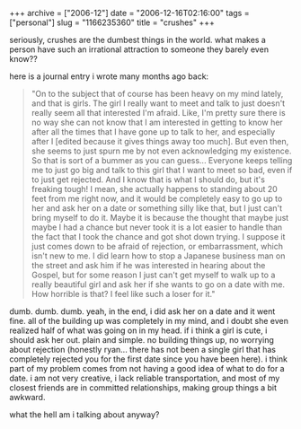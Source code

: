 +++
archive = ["2006-12"]
date = "2006-12-16T02:16:00"
tags = ["personal"]
slug = "1166235360"
title = "crushes"
+++

seriously, crushes are the dumbest things in the world. what makes
a person have such an irrational attraction to someone they barely even
know??

here is a journal entry i wrote many months ago back:

> "On to the subject that of course has been heavy on my mind lately, and
> that is girls. The girl I really want to meet and talk to just doesn't
> really seem all that interested I'm afraid. Like, I'm pretty sure there
> is no way she can not know that I am interested in getting to know her
> after all the times that I have gone up to talk to her, and especially
> after I [edited because it gives things away too much]. But even then,
> she seems to just spurn me by not even acknowledging my existence. So
> that is sort of a bummer as you can guess... Everyone keeps telling me
> to just go big and talk to this girl that I want to meet so bad, even if
> to just get rejected. And I know that is what I should do, but it's
> freaking tough! I mean, she actually happens to standing about 20 feet
> from me right now, and it would be completely easy to go up to her and
> ask her on a date or something silly like that, but I just can't bring
> myself to do it. Maybe it is because the thought that maybe just maybe
> I had a chance but never took it is a lot easier to handle than the fact
> that I took the chance and got shot down trying. I suppose it just comes
> down to be afraid of rejection, or embarrassment, which isn't new to me.
> I did learn how to stop a Japanese business man on the street and ask
> him if he was interested in hearing about the Gospel, but for some
> reason I just can't get myself to walk up to a really beautiful girl and
> ask her if she wants to go on a date with me. How horrible is that?
> I feel like such a loser for it."

dumb. dumb. dumb. yeah, in the end, i did ask her on a date and it went
fine. all of the building up was completely in my mind, and i doubt she
even realized half of what was going on in my head. if i think a girl is
cute, i should ask her out. plain and simple. no building things up, no
worrying about rejection (honestly ryan... there has not been a single
girl that has completely rejected you for the first date since you have
been here). i think part of my problem comes from not having a good idea
of what to do for a date. i am not very creative, i lack reliable
transportation, and most of my closest friends are in committed
relationships, making group things a bit awkward.

what the hell am i talking about anyway?


